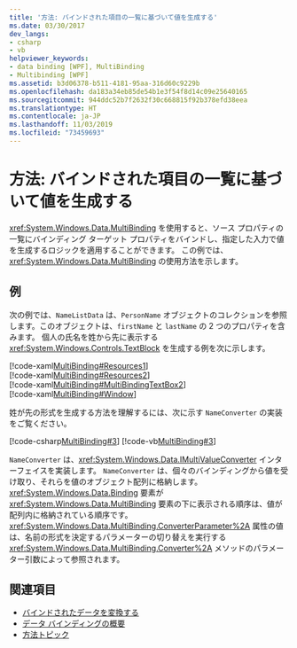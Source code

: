 ```yaml
---
title: '方法: バインドされた項目の一覧に基づいて値を生成する'
ms.date: 03/30/2017
dev_langs:
- csharp
- vb
helpviewer_keywords:
- data binding [WPF], MultiBinding
- Multibinding [WPF]
ms.assetid: b3d06378-b511-4181-95aa-316d60c9229b
ms.openlocfilehash: da183a34eb85de54b1e3f54f8d14c09e25640165
ms.sourcegitcommit: 944ddc52b7f2632f30c668815f92b378efd38eea
ms.translationtype: HT
ms.contentlocale: ja-JP
ms.lasthandoff: 11/03/2019
ms.locfileid: "73459693"
---
```

# <a name="how-to-produce-a-value-based-on-a-list-of-bound-items"></a>方法: バインドされた項目の一覧に基づいて値を生成する
<xref:System.Windows.Data.MultiBinding> を使用すると、ソース プロパティの一覧にバインディング ターゲット プロパティをバインドし、指定した入力で値を生成するロジックを適用することができます。 この例では、<xref:System.Windows.Data.MultiBinding> の使用方法を示します。  
  
## <a name="example"></a>例  
 次の例では、`NameListData` は、`PersonName` オブジェクトのコレクションを参照します。このオブジェクトは、`firstName` と `lastName` の 2 つのプロパティを含みます。 個人の氏名を姓から先に表示する <xref:System.Windows.Controls.TextBlock> を生成する例を次に示します。  
  
 [!code-xaml[MultiBinding#Resources1](~/samples/snippets/csharp/VS_Snippets_Wpf/MultiBinding/CSharp/Window1.xaml#resources1)]  
[!code-xaml[MultiBinding#Resources2](~/samples/snippets/csharp/VS_Snippets_Wpf/MultiBinding/CSharp/Window1.xaml#resources2)]  
[!code-xaml[MultiBinding#MultiBindingTextBox2](~/samples/snippets/csharp/VS_Snippets_Wpf/MultiBinding/CSharp/Window1.xaml#multibindingtextbox2)]  
[!code-xaml[MultiBinding#Window](~/samples/snippets/csharp/VS_Snippets_Wpf/MultiBinding/CSharp/Window1.xaml#window)]  
  
 姓が先の形式を生成する方法を理解するには、次に示す `NameConverter` の実装をご覧ください。  
  
 [!code-csharp[MultiBinding#3](~/samples/snippets/csharp/VS_Snippets_Wpf/MultiBinding/CSharp/NameConverter.cs#3)]
 [!code-vb[MultiBinding#3](~/samples/snippets/visualbasic/VS_Snippets_Wpf/MultiBinding/VisualBasic/NameConverter.vb#3)]  
  
 `NameConverter` は、<xref:System.Windows.Data.IMultiValueConverter> インターフェイスを実装します。 `NameConverter` は、個々のバインディングから値を受け取り、それらを値のオブジェクト配列に格納します。 <xref:System.Windows.Data.Binding> 要素が <xref:System.Windows.Data.MultiBinding> 要素の下に表示される順序は、値が配列内に格納されている順序です。 <xref:System.Windows.Data.MultiBinding.ConverterParameter%2A> 属性の値は、名前の形式を決定するパラメーターの切り替えを実行する <xref:System.Windows.Data.MultiBinding.Converter%2A> メソッドのパラメーター引数によって参照されます。  
  
## <a name="see-also"></a>関連項目

- [バインドされたデータを変換する](how-to-convert-bound-data.md)
- [データ バインディングの概要](../../../desktop-wpf/data/data-binding-overview.md)
- [方法トピック](data-binding-how-to-topics.md)
